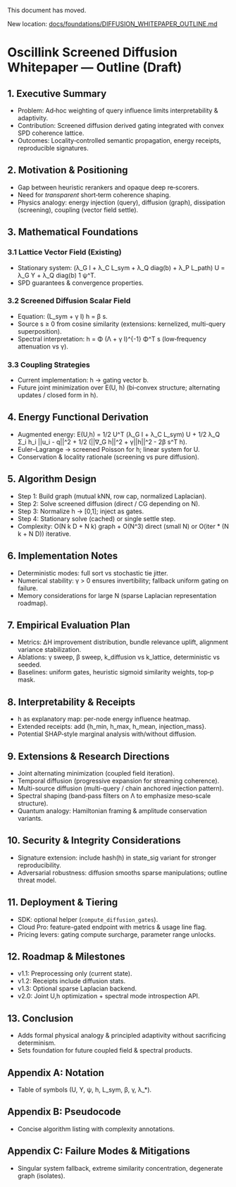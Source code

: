 This document has moved.

New location: [docs/foundations/DIFFUSION_WHITEPAPER_OUTLINE.md](./foundations/DIFFUSION_WHITEPAPER_OUTLINE.md)
# Oscillink Screened Diffusion Whitepaper — Outline (Draft)

## 1. Executive Summary
- Problem: Ad‑hoc weighting of query influence limits interpretability & adaptivity.
- Contribution: Screened diffusion derived gating integrated with convex SPD coherence lattice.
- Outcomes: Locality‑controlled semantic propagation, energy receipts, reproducible signatures.

## 2. Motivation & Positioning
- Gap between heuristic rerankers and opaque deep re‑scorers.
- Need for *transparent* short‑term coherence shaping.
- Physics analogy: energy injection (query), diffusion (graph), dissipation (screening), coupling (vector field settle).

## 3. Mathematical Foundations
### 3.1 Lattice Vector Field (Existing)
- Stationary system: (λ_G I + λ_C L_sym + λ_Q diag(b) + λ_P L_path) U = λ_G Y + λ_Q diag(b) 1 ψ^T.
- SPD guarantees & convergence properties.
### 3.2 Screened Diffusion Scalar Field
- Equation: (L_sym + γ I) h = β s.
- Source s ≥ 0 from cosine similarity (extensions: kernelized, multi-query superposition).
- Spectral interpretation: h = Φ (Λ + γ I)^{-1} Φ^T s (low‑frequency attenuation vs γ).
### 3.3 Coupling Strategies
- Current implementation: h → gating vector b.
- Future joint minimization over E(U, h) (bi‑convex structure; alternating updates / closed form in h).

## 4. Energy Functional Derivation
- Augmented energy: E(U,h) = 1/2 U^T (λ_G I + λ_C L_sym) U + 1/2 λ_Q Σ_i h_i ||u_i - q||^2 + 1/2 (||∇_G h||^2 + γ||h||^2 - 2β s^T h).
- Euler–Lagrange → screened Poisson for h; linear system for U.
- Conservation & locality rationale (screening vs pure diffusion).

## 5. Algorithm Design
- Step 1: Build graph (mutual kNN, row cap, normalized Laplacian).
- Step 2: Solve screened diffusion (direct / CG depending on N).
- Step 3: Normalize h → [0,1]; inject as gates.
- Step 4: Stationary solve (cached) or single settle step.
- Complexity: O(N k D + N k) graph + O(N^3) direct (small N) or O(iter * (N k + N D)) iterative.

## 6. Implementation Notes
- Deterministic modes: full sort vs stochastic tie jitter.
- Numerical stability: γ > 0 ensures invertibility; fallback uniform gating on failure.
- Memory considerations for large N (sparse Laplacian representation roadmap).

## 7. Empirical Evaluation Plan
- Metrics: ΔH improvement distribution, bundle relevance uplift, alignment variance stabilization.
- Ablations: γ sweep, β sweep, k_diffusion vs k_lattice, deterministic vs seeded.
- Baselines: uniform gates, heuristic sigmoid similarity weights, top‑p mask.

## 8. Interpretability & Receipts
- h as explanatory map: per-node energy influence heatmap.
- Extended receipts: add {h_min, h_max, h_mean, injection_mass}.
- Potential SHAP‑style marginal analysis with/without diffusion.

## 9. Extensions & Research Directions
- Joint alternating minimization (coupled field iteration).
- Temporal diffusion (progressive expansion for streaming coherence).
- Multi-source diffusion (multi-query / chain anchored injection pattern).
- Spectral shaping (band‑pass filters on Λ to emphasize meso‑scale structure).
- Quantum analogy: Hamiltonian framing & amplitude conservation variants.

## 10. Security & Integrity Considerations
- Signature extension: include hash(h) in state_sig variant for stronger reproducibility.
- Adversarial robustness: diffusion smooths sparse manipulations; outline threat model.

## 11. Deployment & Tiering
- SDK: optional helper (`compute_diffusion_gates`).
- Cloud Pro: feature-gated endpoint with metrics & usage line flag.
- Pricing levers: gating compute surcharge, parameter range unlocks.

## 12. Roadmap & Milestones
- v1.1: Preprocessing only (current state).
- v1.2: Receipts include diffusion stats.
- v1.3: Optional sparse Laplacian backend.
- v2.0: Joint U,h optimization + spectral mode introspection API.

## 13. Conclusion
- Adds formal physical analogy & principled adaptivity without sacrificing determinism.
- Sets foundation for future coupled field & spectral products.

## Appendix A: Notation
- Table of symbols (U, Y, ψ, h, L_sym, β, γ, λ_*).

## Appendix B: Pseudocode
- Concise algorithm listing with complexity annotations.

## Appendix C: Failure Modes & Mitigations
- Singular system fallback, extreme similarity concentration, degenerate graph (isolates).
